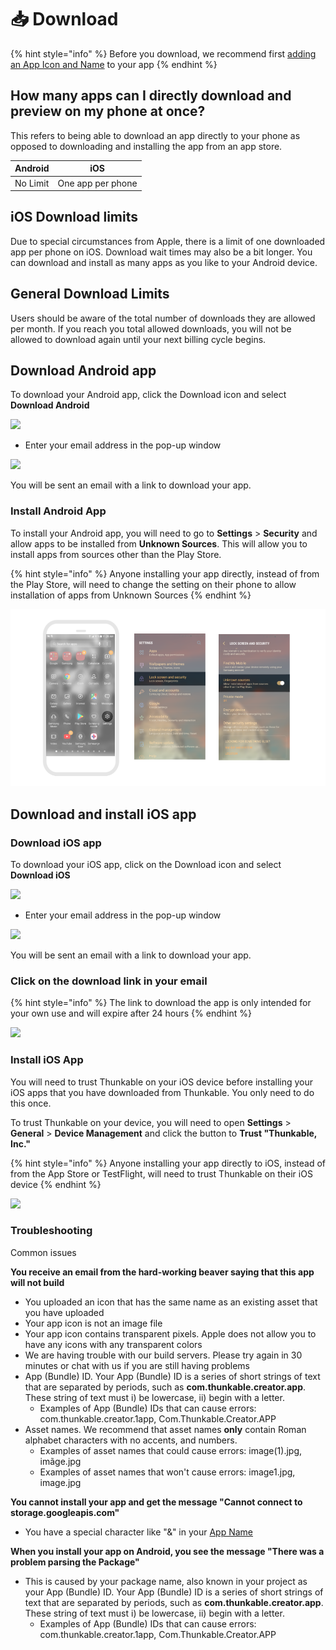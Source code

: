 # 📥 Download

{% hint style="info" %}
Before you download, we recommend first [adding an App Icon and Name](project-settings.md) to your app
{% endhint %}

## How many apps can I directly download and preview on my phone at once?&#x20;

This refers to being able to download an app directly to your phone as opposed to downloading and installing the app from an app store.&#x20;

| Android  | iOS               |
| -------- | ----------------- |
| No Limit | One app per phone |

## iOS Download limits

Due to special circumstances from Apple, there is a limit of one downloaded app per phone on iOS. Download wait times may also be a bit longer. You can download and install as many apps as you like to your Android device.

## General Download Limits

Users should be aware of the total number of downloads they are allowed per month. If you reach you total allowed downloads, you will not be allowed to download again until your next billing cycle begins.&#x20;

## Download Android app

To download your Android app, click the Download icon and select **Download Android**&#x20;

![](.gitbook/assets/screen-shot-2021-04-12-at-9.11.40-am.png)

* Enter your email address in the pop-up window

![](.gitbook/assets/screen-shot-2021-02-22-at-8.26.54-am.png)

You will be sent an email with a link to download your app.

### Install Android App

To install your Android app, you will need to go to **Settings** > **Security** and allow apps to be installed from **Unknown Sources**. This will allow you to install apps from sources other than the Play Store.

{% hint style="info" %}
Anyone installing your app directly, instead of from the Play Store, will need to change the setting on their phone to allow installation of apps from Unknown Sources
{% endhint %}

![](.gitbook/assets/download-fig-4.png)

## Download and install iOS app

### Download iOS app

To download your iOS app, click on the Download icon and select **Download iOS**&#x20;

![](.gitbook/assets/screen-shot-2021-04-12-at-9.12.23-am.png)

* Enter your email address in the pop-up window

![](.gitbook/assets/screen-shot-2021-02-22-at-8.29.23-am.png)

You will be sent an email with a link to download your app.

### Click on the download link in your email

{% hint style="info" %}
The link to download the app is only intended for your own use and will expire after 24 hours
{% endhint %}

![](.gitbook/assets/thunkable-documentation-exhibits-86.png)

### Install iOS App

You will need to trust Thunkable on your iOS device before installing your iOS apps that you have downloaded from Thunkable. You only need to do this once.

To trust Thunkable on your device, you will need to open **Settings** > **General** > **Device Management** and click the button to **Trust "Thunkable, Inc."**&#x20;

{% hint style="info" %}
Anyone installing your app directly to iOS, instead of from the App Store or TestFlight, will need to trust Thunkable on their iOS device
{% endhint %}

![](.gitbook/assets/assets\_-lan5scxl2uqujuoqkjo\_-lan5weceranwag7ig2g\_-lan671msr8pjsfhbvj7\_download-fig-3.png)

### Troubleshooting

Common issues

**You receive an email from the hard-working beaver saying that this app will not build**

* You uploaded an icon that has the same name as an existing asset that you have uploaded
* Your app icon is not an image file
* Your app icon contains transparent pixels. Apple does not allow you to have any icons with any transparent colors
* We are having trouble with our build servers. Please try again in 30 minutes or chat with us if you are still having problems
* App (Bundle) ID. Your App (Bundle) ID is a series of short strings of text that are separated by periods, such as **com.thunkable.creator.app**. These string of text must i) be lowercase, ii) begin with a letter.
  * Examples of App (Bundle) IDs that can cause errors: com.thunkable.creator.1app, Com.Thunkable.Creator.APP
* Asset names. We recommend that asset names **only** contain Roman alphabet characters with no accents, and numbers.
  * Examples of asset names that could cause errors: image(1).jpg, imãge.jpg
  * Examples of asset names that won't cause errors: image1.jpg, image.jpg

**You cannot install your app and get the message "Cannot connect to storage.googleapis.com"**

* You have a special character like "&" in your [App Name](project-settings.md#app-name)

**When you install your app on Android, you see the message "There was a problem parsing the Package"**

* This is caused by your package name, also known in your project as your App (Bundle) ID. Your App (Bundle) ID is a series of short strings of text that are separated by periods, such as **com.thunkable.creator.app**. These string of text must i) be lowercase, ii) begin with a letter.
  * Examples of App (Bundle) IDs that can cause errors: com.thunkable.creator.1app, Com.Thunkable.Creator.APP

